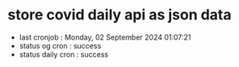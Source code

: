 # store covid daily api as json data

- last cronjob : Monday, 02 September 2024 01:07:21
- status og cron : success
- status daily cron : success
      
      